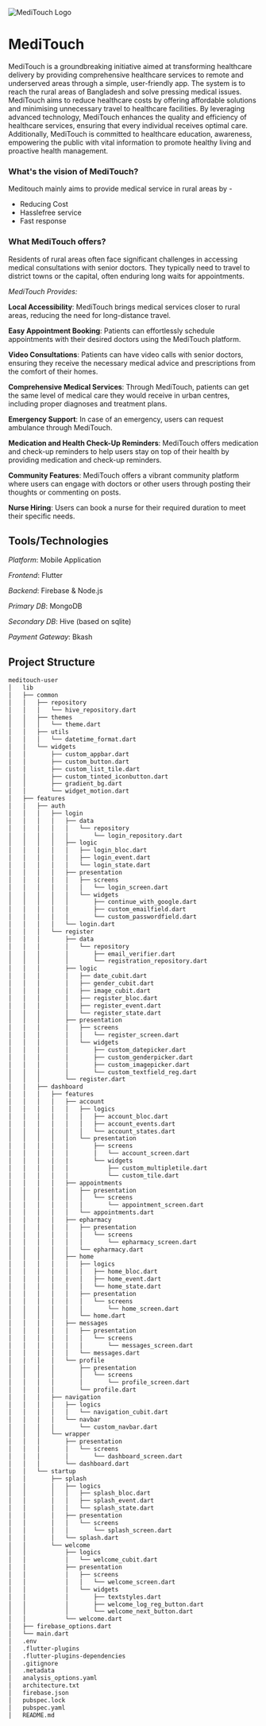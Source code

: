 ![MediTouch Logo](https://github.com/kaiumallimon/appf-assets/raw/main/app-icon-128.png)

# MediTouch

MediTouch is a groundbreaking initiative aimed at transforming healthcare delivery by providing comprehensive healthcare services to remote and underserved areas through a simple, user-friendly app. The system is to reach the rural areas of Bangladesh and solve pressing medical issues. MediTouch aims to reduce healthcare costs by offering affordable solutions and minimising unnecessary travel to healthcare facilities. By leveraging advanced technology, MediTouch enhances the quality and efficiency of healthcare services, ensuring that every individual receives optimal care. Additionally, MediTouch is committed to healthcare education, awareness, empowering the public with vital information to promote healthy living and proactive health management.


### What's the vision of MediTouch?

Meditouch mainly aims to provide medical service in rural areas by -
- Reducing Cost
- Hasslefree service
- Fast response

### What MediTouch offers?
Residents of rural areas often face significant challenges in accessing medical consultations with senior doctors. They typically need to travel to district towns or the capital, often enduring long waits for appointments.

*MediTouch Provides:*

**Local Accessibility**: 
MediTouch brings medical services closer to rural areas, reducing the need for long-distance travel.

**Easy Appointment Booking**: 
Patients can effortlessly schedule appointments with their desired doctors using the MediTouch platform.

**Video Consultations**: 
Patients can have video calls with senior doctors, ensuring they receive the necessary medical advice and prescriptions from the comfort of their homes.

**Comprehensive Medical Services**: Through MediTouch, patients can get the same level of medical care they would receive in urban centres, including proper diagnoses and treatment plans.

**Emergency Support**:
In case of an emergency, users can request ambulance through MediTouch.

**Medication and Health Check-Up Reminders**: 
MediTouch offers medication and check-up reminders to help users stay on top of their health by providing medication and check-up reminders. 

**Community Features**: 
MediTouch offers a vibrant community platform where users can engage with doctors or other users through posting their thoughts or commenting on posts. 

**Nurse Hiring**: Users can book a nurse for their required duration to meet their specific needs.


## Tools/Technologies

*Platform*: Mobile Application

*Frontend*: Flutter

*Backend*: Firebase & Node.js

*Primary DB*: MongoDB

*Secondary DB*: Hive (based on sqlite)

*Payment Gateway*: Bkash

## Project Structure

```bash
meditouch-user
│   lib
│   ├── common
│   │   ├── repository
│   │   │   └── hive_repository.dart
│   │   ├── themes
│   │   │   └── theme.dart
│   │   ├── utils
│   │   │   └── datetime_format.dart
│   │   └── widgets
│   │       ├── custom_appbar.dart
│   │       ├── custom_button.dart
│   │       ├── custom_list_tile.dart
│   │       ├── custom_tinted_iconbutton.dart
│   │       ├── gradient_bg.dart
│   │       └── widget_motion.dart
│   ├── features
│   │   ├── auth
│   │   │   ├── login
│   │   │   │   ├── data
│   │   │   │   │   └── repository
│   │   │   │   │       └── login_repository.dart
│   │   │   │   ├── logic
│   │   │   │   │   ├── login_bloc.dart
│   │   │   │   │   ├── login_event.dart
│   │   │   │   │   └── login_state.dart
│   │   │   │   ├── presentation
│   │   │   │   │   ├── screens
│   │   │   │   │   │   └── login_screen.dart
│   │   │   │   │   └── widgets
│   │   │   │   │       ├── continue_with_google.dart
│   │   │   │   │       ├── custom_emailfield.dart
│   │   │   │   │       └── custom_passwordfield.dart
│   │   │   │   └── login.dart
│   │   │   └── register
│   │   │       ├── data
│   │   │       │   └── repository
│   │   │       │       ├── email_verifier.dart
│   │   │       │       └── registration_repository.dart
│   │   │       ├── logic
│   │   │       │   ├── date_cubit.dart
│   │   │       │   ├── gender_cubit.dart
│   │   │       │   ├── image_cubit.dart
│   │   │       │   ├── register_bloc.dart
│   │   │       │   ├── register_event.dart
│   │   │       │   └── register_state.dart
│   │   │       ├── presentation
│   │   │       │   ├── screens
│   │   │       │   │   └── register_screen.dart
│   │   │       │   └── widgets
│   │   │       │       ├── custom_datepicker.dart
│   │   │       │       ├── custom_genderpicker.dart
│   │   │       │       ├── custom_imagepicker.dart
│   │   │       │       └── custom_textfield_reg.dart
│   │   │       └── register.dart
│   │   ├── dashboard
│   │   │   ├── features
│   │   │   │   ├── account
│   │   │   │   │   ├── logics
│   │   │   │   │   │   ├── account_bloc.dart
│   │   │   │   │   │   ├── account_events.dart
│   │   │   │   │   │   └── account_states.dart
│   │   │   │   │   └── presentation
│   │   │   │   │       ├── screens
│   │   │   │   │       │   └── account_screen.dart
│   │   │   │   │       └── widgets
│   │   │   │   │           ├── custom_multipletile.dart
│   │   │   │   │           └── custom_tile.dart
│   │   │   │   ├── appointments
│   │   │   │   │   ├── presentation
│   │   │   │   │   │   └── screens
│   │   │   │   │   │       └── appointment_screen.dart
│   │   │   │   │   └── appointments.dart
│   │   │   │   ├── epharmacy
│   │   │   │   │   ├── presentation
│   │   │   │   │   │   └── screens
│   │   │   │   │   │       └── epharmacy_screen.dart
│   │   │   │   │   └── epharmacy.dart
│   │   │   │   ├── home
│   │   │   │   │   ├── logics
│   │   │   │   │   │   ├── home_bloc.dart
│   │   │   │   │   │   ├── home_event.dart
│   │   │   │   │   │   └── home_state.dart
│   │   │   │   │   ├── presentation
│   │   │   │   │   │   └── screens
│   │   │   │   │   │       └── home_screen.dart
│   │   │   │   │   └── home.dart
│   │   │   │   ├── messages
│   │   │   │   │   ├── presentation
│   │   │   │   │   │   └── screens
│   │   │   │   │   │       └── messages_screen.dart
│   │   │   │   │   └── messages.dart
│   │   │   │   └── profile
│   │   │   │       ├── presentation
│   │   │   │       │   └── screens
│   │   │   │       │       └── profile_screen.dart
│   │   │   │       └── profile.dart
│   │   │   ├── navigation
│   │   │   │   ├── logics
│   │   │   │   │   └── navigation_cubit.dart
│   │   │   │   └── navbar
│   │   │   │       └── custom_navbar.dart
│   │   │   └── wrapper
│   │   │       ├── presentation
│   │   │       │   └── screens
│   │   │       │       └── dashboard_screen.dart
│   │   │       └── dashboard.dart
│   │   └── startup
│   │       ├── splash
│   │       │   ├── logics
│   │       │   │   ├── splash_bloc.dart
│   │       │   │   ├── splash_event.dart
│   │       │   │   └── splash_state.dart
│   │       │   ├── presentation
│   │       │   │   └── screens
│   │       │   │       └── splash_screen.dart
│   │       │   └── splash.dart
│   │       └── welcome
│   │           ├── logics
│   │           │   └── welcome_cubit.dart
│   │           ├── presentation
│   │           │   ├── screens
│   │           │   │   └── welcome_screen.dart
│   │           │   └── widgets
│   │           │       ├── textstyles.dart
│   │           │       ├── welcome_log_reg_button.dart
│   │           │       └── welcome_next_button.dart
│   │           └── welcome.dart
│   ├── firebase_options.dart
│   └── main.dart
│   .env
│   .flutter-plugins
│   .flutter-plugins-dependencies
│   .gitignore
│   .metadata
│   analysis_options.yaml
│   architecture.txt
│   firebase.json
│   pubspec.lock
│   pubspec.yaml
│   README.md
```